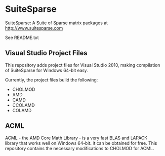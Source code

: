 SuiteSparse
===========
SuiteSparse:  A Suite of Sparse matrix packages at http://www.suitesparse.com

See README.txt

Visual Studio Project Files
---------------------------
This repository adds project files for Visual Studio 2010, making compilation of SuiteSparse for Windows 64-bit easy.

Currently, the project files build the following:

* CHOLMOD
* AMD
* CAMD
* CCOLAMD
* COLAMD

ACML
----
ACML - the AMD Core Math Library - is a very fast BLAS and LAPACK library that works
well on Windows 64-bit. It can be obtained for free. This repository contains the necessary modifications to CHOLMOD for ACML.
